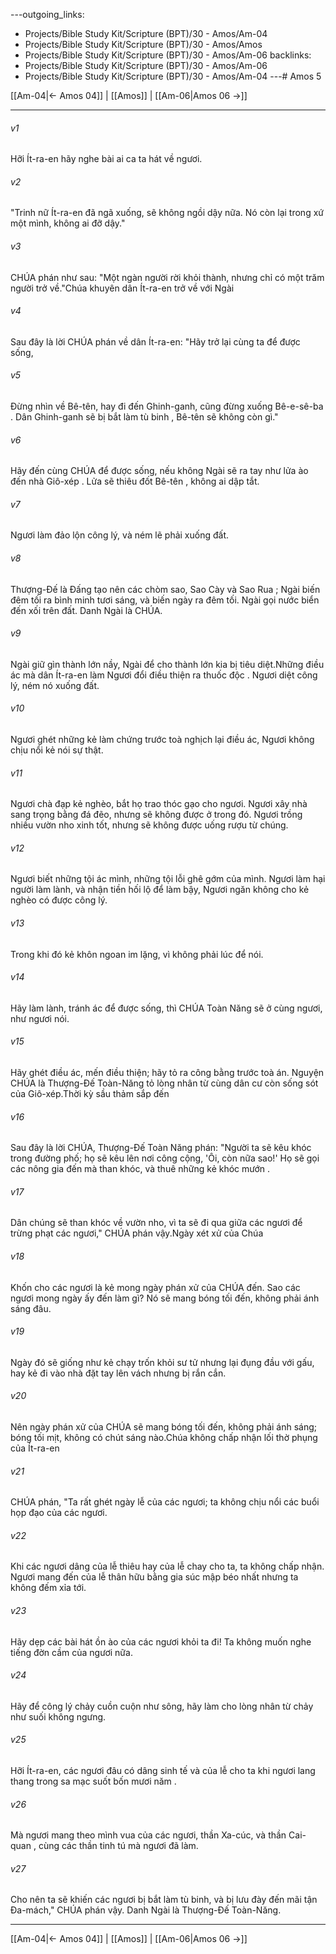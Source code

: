 ---outgoing_links:
  - Projects/Bible Study Kit/Scripture (BPT)/30 - Amos/Am-04
  - Projects/Bible Study Kit/Scripture (BPT)/30 - Amos/Amos
  - Projects/Bible Study Kit/Scripture (BPT)/30 - Amos/Am-06
backlinks:
  - Projects/Bible Study Kit/Scripture (BPT)/30 - Amos/Am-06
  - Projects/Bible Study Kit/Scripture (BPT)/30 - Amos/Am-04
---# Amos 5

[[Am-04|← Amos 04]] | [[Amos]] | [[Am-06|Amos 06 →]]
***



###### v1 
Hỡi Ít-ra-en hãy nghe bài ai ca ta hát về ngươi. 

###### v2 
"Trinh nữ Ít-ra-en đã ngã xuống, sẽ không ngồi dậy nữa. Nó còn lại trong xứ một mình, không ai đỡ dậy." 

###### v3 
CHÚA phán như sau: "Một ngàn người rời khỏi thành, nhưng chỉ có một trăm người trở về."Chúa khuyên dân Ít-ra-en trở về với Ngài 

###### v4 
Sau đây là lời CHÚA phán về dân Ít-ra-en: "Hãy trở lại cùng ta để được sống, 

###### v5 
Đừng nhìn về Bê-tên, hay đi đến Ghinh-ganh, cũng đừng xuống Bê-e-sê-ba . Dân Ghinh-ganh sẽ bị bắt làm tù binh , Bê-tên sẽ không còn gì." 

###### v6 
Hãy đến cùng CHÚA để được sống, nếu không Ngài sẽ ra tay như lửa ào đến nhà Giô-xép . Lửa sẽ thiêu đốt Bê-tên , không ai dập tắt. 

###### v7 
Ngươi làm đảo lộn công lý, và ném lẽ phải xuống đất. 

###### v8 
Thượng-Đế là Đấng tạo nên các chòm sao, Sao Cày và Sao Rua ; Ngài biến đêm tối ra bình minh tươi sáng, và biến ngày ra đêm tối. Ngài gọi nước biển đến xối trên đất. Danh Ngài là CHÚA. 

###### v9 
Ngài giữ gìn thành lớn nầy, Ngài để cho thành lớn kia bị tiêu diệt.Những điều ác mà dân Ít-ra-en làm Ngươi đổi điều thiện ra thuốc độc . Ngươi diệt công lý, ném nó xuống đất. 

###### v10 
Ngươi ghét những kẻ làm chứng trước toà nghịch lại điều ác, Ngươi không chịu nổi kẻ nói sự thật. 

###### v11 
Ngươi chà đạp kẻ nghèo, bắt họ trao thóc gạo cho ngươi. Ngươi xây nhà sang trọng bằng đá đẽo, nhưng sẽ không được ở trong đó. Ngươi trồng nhiều vườn nho xinh tốt, nhưng sẽ không được uống rượu từ chúng. 

###### v12 
Ngươi biết những tội ác mình, những tội lỗi ghê gớm của mình. Ngươi làm hại người làm lành, và nhận tiền hối lộ để làm bậy, Ngươi ngăn không cho kẻ nghèo có được công lý. 

###### v13 
Trong khi đó kẻ khôn ngoan im lặng, vì không phải lúc để nói. 

###### v14 
Hãy làm lành, tránh ác để được sống, thì CHÚA Toàn Năng sẽ ở cùng ngươi, như ngươi nói. 

###### v15 
Hãy ghét điều ác, mến điều thiện; hãy tỏ ra công bằng trước toà án. Nguyện CHÚA là Thượng-Đế Toàn-Năng tỏ lòng nhân từ cùng dân cư còn sống sót của Giô-xép.Thời kỳ sầu thảm sắp đến 

###### v16 
Sau đây là lời CHÚA, Thượng-Đế Toàn Năng phán: "Người ta sẽ kêu khóc trong đường phố; họ sẽ kêu lên nơi công cộng, 'Ôi, còn nữa sao!' Họ sẽ gọi các nông gia đến mà than khóc, và thuê những kẻ khóc mướn . 

###### v17 
Dân chúng sẽ than khóc về vườn nho, vì ta sẽ đi qua giữa các ngươi để trừng phạt các ngươi," CHÚA phán vậy.Ngày xét xử của Chúa 

###### v18 
Khốn cho các ngươi là kẻ mong ngày phán xử của CHÚA đến. Sao các ngươi mong ngày ấy đến làm gì? Nó sẽ mang bóng tối đến, không phải ánh sáng đâu. 

###### v19 
Ngày đó sẽ giống như kẻ chạy trốn khỏi sư tử nhưng lại đụng đầu với gấu, hay kẻ đi vào nhà đặt tay lên vách nhưng bị rắn cắn. 

###### v20 
Nên ngày phán xử của CHÚA sẽ mang bóng tối đến, không phải ánh sáng; bóng tối mịt, không có chút sáng nào.Chúa không chấp nhận lối thờ phụng của Ít-ra-en 

###### v21 
CHÚA phán, "Ta rất ghét ngày lễ của các ngươi; ta không chịu nổi các buổi họp đạo của các ngươi. 

###### v22 
Khi các ngươi dâng của lễ thiêu hay của lễ chay cho ta, ta không chấp nhận. Ngươi mang đến của lễ thân hữu bằng gia súc mập béo nhất nhưng ta không đếm xỉa tới. 

###### v23 
Hãy dẹp các bài hát ồn ào của các ngươi khỏi ta đi! Ta không muốn nghe tiếng đờn cầm của ngươi nữa. 

###### v24 
Hãy để công lý chảy cuồn cuộn như sông, hãy làm cho lòng nhân từ chảy như suối không ngưng. 

###### v25 
Hỡi Ít-ra-en, các ngươi đâu có dâng sinh tế và của lễ cho ta khi ngươi lang thang trong sa mạc suốt bốn mươi năm . 

###### v26 
Mà ngươi mang theo mình vua của các ngươi, thần Xa-cúc, và thần Cai-quan , cùng các thần tinh tú mà ngươi đã làm. 

###### v27 
Cho nên ta sẽ khiến các ngươi bị bắt làm tù binh, và bị lưu đày đến mãi tận Đa-mách," CHÚA phán vậy. Danh Ngài là Thượng-Đế Toàn-Năng.

***
[[Am-04|← Amos 04]] | [[Amos]] | [[Am-06|Amos 06 →]]

